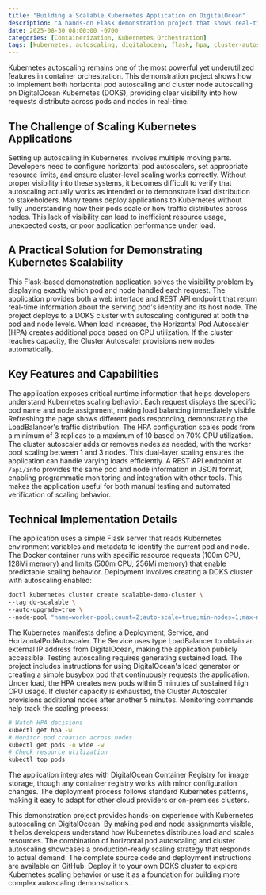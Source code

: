 ```yaml
---
title: "Building a Scalable Kubernetes Application on DigitalOcean"
description: "A hands-on Flask demonstration project that shows real-time pod and node assignments during scaling events."
date: 2025-08-30 08:00:00 -0700
categories: [Containerization, Kubernetes Orchestration]
tags: [kubernetes, autoscaling, digitalocean, flask, hpa, cluster-autoscaler, doks, load-balancing]
---
```


Kubernetes autoscaling remains one of the most powerful yet underutilized features in container orchestration. This demonstration project shows how to implement both horizontal pod autoscaling and cluster node autoscaling on DigitalOcean Kubernetes (DOKS), providing clear visibility into how requests distribute across pods and nodes in real-time.

## The Challenge of Scaling Kubernetes Applications
Setting up autoscaling in Kubernetes involves multiple moving parts. Developers need to configure horizontal pod autoscalers, set appropriate resource limits, and ensure cluster-level scaling works correctly. Without proper visibility into these systems, it becomes difficult to verify that autoscaling actually works as intended or to demonstrate load distribution to stakeholders.
Many teams deploy applications to Kubernetes without fully understanding how their pods scale or how traffic distributes across nodes. This lack of visibility can lead to inefficient resource usage, unexpected costs, or poor application performance under load.

## A Practical Solution for Demonstrating Kubernetes Scalability
This Flask-based demonstration application solves the visibility problem by displaying exactly which pod and node handled each request. The application provides both a web interface and REST API endpoint that return real-time information about the serving pod's identity and its host node.
The project deploys to a DOKS cluster with autoscaling configured at both the pod and node levels. When load increases, the Horizontal Pod Autoscaler (HPA) creates additional pods based on CPU utilization. If the cluster reaches capacity, the Cluster Autoscaler provisions new nodes automatically.

## Key Features and Capabilities
The application exposes critical runtime information that helps developers understand Kubernetes scaling behavior. Each request displays the specific pod name and node assignment, making load balancing immediately visible. Refreshing the page shows different pods responding, demonstrating the LoadBalancer's traffic distribution.
The HPA configuration scales pods from a minimum of 3 replicas to a maximum of 10 based on 70% CPU utilization. The cluster autoscaler adds or removes nodes as needed, with the worker pool scaling between 1 and 3 nodes. This dual-layer scaling ensures the application can handle varying loads efficiently.
A REST API endpoint at `/api/info` provides the same pod and node information in JSON format, enabling programmatic monitoring and integration with other tools. This makes the application useful for both manual testing and automated verification of scaling behavior.

## Technical Implementation Details
The application uses a simple Flask server that reads Kubernetes environment variables and metadata to identify the current pod and node. The Docker container runs with specific resource requests (100m CPU, 128Mi memory) and limits (500m CPU, 256Mi memory) that enable predictable scaling behavior.
Deployment involves creating a DOKS cluster with autoscaling enabled:

```bash
doctl kubernetes cluster create scalable-demo-cluster \
--tag do-scalable \
--auto-upgrade=true \
--node-pool "name=worker-pool;count=2;auto-scale=true;min-nodes=1;max-nodes=3"
```

The Kubernetes manifests define a Deployment, Service, and HorizontalPodAutoscaler. The Service uses type LoadBalancer to obtain an external IP address from DigitalOcean, making the application publicly accessible.
Testing autoscaling requires generating sustained load. The project includes instructions for using DigitalOcean's load generator or creating a simple busybox pod that continuously requests the application. Under load, the HPA creates new pods within 5 minutes of sustained high CPU usage. If cluster capacity is exhausted, the Cluster Autoscaler provisions additional nodes after another 5 minutes.
Monitoring commands help track the scaling process:

```bash
# Watch HPA decisions
kubectl get hpa -w
# Monitor pod creation across nodes
kubectl get pods -o wide -w
# Check resource utilization
kubectl top pods
```

The application integrates with DigitalOcean Container Registry for image storage, though any container registry works with minor configuration changes. The deployment process follows standard Kubernetes patterns, making it easy to adapt for other cloud providers or on-premises clusters.

This demonstration project provides hands-on experience with Kubernetes autoscaling on DigitalOcean. By making pod and node assignments visible, it helps developers understand how Kubernetes distributes load and scales resources. The combination of horizontal pod autoscaling and cluster autoscaling showcases a production-ready scaling strategy that responds to actual demand.
The complete source code and deployment instructions are available on GitHub. Deploy it to your own DOKS cluster to explore Kubernetes scaling behavior or use it as a foundation for building more complex autoscaling demonstrations.
